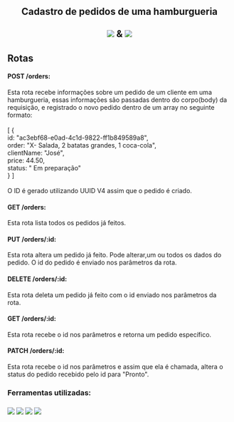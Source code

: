 <h2 align="center">Cadastro de pedidos de uma hamburgueria <br> <br> 
<img src="https://img.shields.io/badge/Node.js-43853D?style=for-the-badge&logo=node.js&logoColor=white"> &
 <img src="https://img.shields.io/badge/Express.js-404D59?style=for-the-badge"></h2>

<h2>Rotas</h2>
<h4>POST /orders:</h4>Esta rota recebe informações sobre um pedido de um cliente em uma hamburgueria, essas informações são passadas dentro do corpo(body) da requisição, e 
registrado o novo pedido dentro de um array no seguinte formato: <br>
<br>
[ { <br>id: "ac3ebf68-e0ad-4c1d-9822-ff1b849589a8", <br>order: "X- Salada, 2 batatas grandes, 1 coca-cola", <br>clientName: "José", <br>price: 44.50, <br>status: "
Em preparação" <br>} ] <br>
<br>
O ID é gerado utilizando UUID V4 assim que o pedido é criado.

<h4>GET /orders:</h4> Esta rota lista todos os pedidos já feitos.

<h4>PUT /orders/:id:</h4> Esta rota altera um pedido já feito. Pode alterar,um ou todos os dados do pedido. O id do pedido é enviado nos parâmetros da rota.

<h4>DELETE /orders/:id:</h4> Esta rota deleta um pedido já feito com o id enviado nos parâmetros da rota.

<h4>GET /orders/:id:</h4> Esta rota recebe o id nos parâmetros e retorna um pedido específico.

<h4>PATCH /orders/:id:</h4> Esta rota recebe o id nos parâmetros e assim que ela é chamada, altera o status do pedido recebido pelo id para "Pronto".

<h3>Ferramentas utilizadas:<h3>
<img src="https://img.shields.io/badge/Node.js-43853D?style=for-the-badge&logo=node.js&logoColor=white">
 <img src="https://img.shields.io/badge/Express.js-404D59?style=for-the-badge">
 <img src="https://img.shields.io/badge/Visual_Studio_Code-0078D4?style=for-the-badge&logo=visual%20studio%20code&logoColor=white">
<img src="https://img.shields.io/badge/JavaScript-F7DF1E?style=for-the-badge&logo=javascript&logoColor=black">
